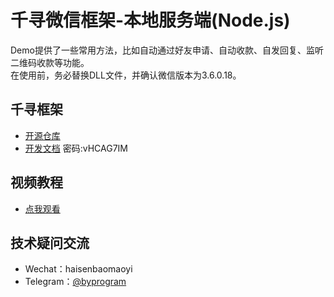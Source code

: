 # 千寻微信框架-本地服务端(Node.js)
Demo提供了一些常用方法，比如自动通过好友申请、自动收款、自发回复、监听二维码收款等功能。<br>
在使用前，务必替换DLL文件，并确认微信版本为3.6.0.18。
## 千寻框架
- [开源仓库](https://gitee.com/ai-chen-qi/pc-v-hook-http-api)<br>
- [开发文档](https://www.apifox.cn/apidoc/shared-af49a169-8b5c-4137-a5ea-723a10e8e794/doc-1046131) 密码:vHCAG7IM
## 视频教程
- [点我观看](https://www.bilibili.com/video/BV1a24y127p3/?vd_source=48c35e24d7b261232941dea99e1ec1d0)
## 技术疑问交流
- Wechat：haisenbaomaoyi<br>
- Telegram：[@byprogram](https://t.me/byprogram)
